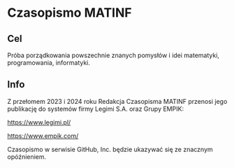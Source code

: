 # Czasopismo MATINF

## Cel

Próba porządkowania powszechnie znanych pomysłów i idei matematyki, programowania, informatyki.


## Info
Z przełomem 2023 i 2024 roku Redakcja Czasopisma MATINF przenosi jego publikację do systemów firmy Legimi S.A. oraz Grupy EMPIK:

https://www.legimi.pl/

https://www.empik.com/

Czasopismo w serwisie GitHub, Inc. będzie ukazywać się ze znacznym opóźnieniem.
